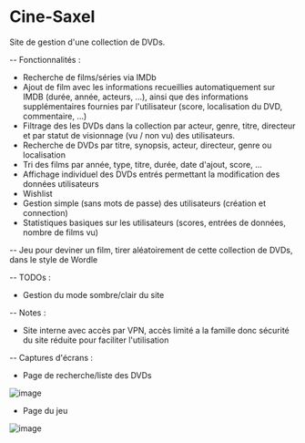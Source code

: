 # Cine-Saxel

Site de gestion d'une collection de DVDs.

-- Fonctionnalités :
  - Recherche de films/séries via IMDb
  - Ajout de film avec les informations recueillies automatiquement sur IMDB (durée, année, acteurs, ...), ainsi que des informations supplémentaires fournies par l'utilisateur (score, localisation du DVD, commentaire, ...)
  - Filtrage des les DVDs dans la collection par acteur, genre, titre, directeur et par statut de visionnage (vu / non vu) des utilisateurs.
  - Recherche de DVDs par titre, synopsis, acteur, directeur, genre ou localisation
  - Tri des films par année, type, titre, durée, date d'ajout, score, ...
  - Affichage individuel des DVDs entrés permettant la modification des données utilisateurs
  - Wishlist
  - Gestion simple (sans mots de passe) des utilisateurs (création et connection)
  - Statistiques basiques sur les utilisateurs (scores, entrées de données, nombre de films vu)
  
-- Jeu pour deviner un film, tirer aléatoirement de cette collection de DVDs, dans le style de Wordle
 
-- TODOs :
  - Gestion du mode sombre/clair du site
  
-- Notes :
  - Site interne avec accès par VPN, accès limité a la famille donc sécurité du site réduite pour faciliter l'utilisation

-- Captures d'écrans :
  - Page de recherche/liste des DVDs

![image](https://user-images.githubusercontent.com/97022820/212538879-4f9c9418-1d93-42ce-9aa2-6a20f4997952.png)

  - Page du jeu

![image](https://user-images.githubusercontent.com/97022820/212539084-41715fb4-c524-46df-81cc-7cbf376d8c26.png)


